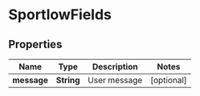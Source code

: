 
# SportlowFields

## Properties
Name | Type | Description | Notes
------------ | ------------- | ------------- | -------------
**message** | **String** | User message |  [optional]



